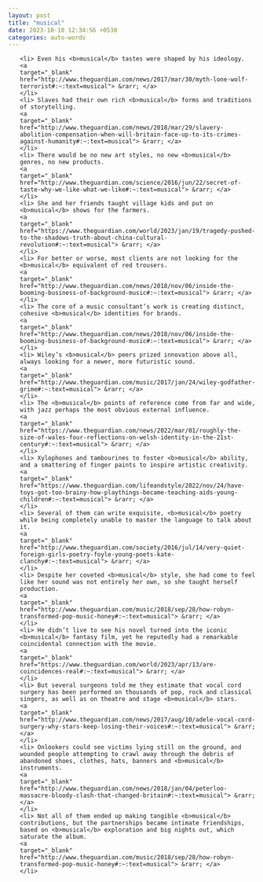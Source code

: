 ```yaml
---
layout: post
title: "musical"
date: 2023-10-10 12:34:56 +0530
categories: auto-words
---
```

<ol>

    <li> Even his <b>musical</b> tastes were shaped by his ideology.
    <a 
    target="_blank" 
    href="http://www.theguardian.com/news/2017/mar/30/myth-lone-wolf-terrorist#:~:text=musical"> &rarr; </a>
    </li>
    <li> Slaves had their own rich <b>musical</b> forms and traditions of storytelling.
    <a 
    target="_blank" 
    href="http://www.theguardian.com/news/2018/mar/29/slavery-abolition-compensation-when-will-britain-face-up-to-its-crimes-against-humanity#:~:text=musical"> &rarr; </a>
    </li>
    <li> There would be no new art styles, no new <b>musical</b> genres, no new products.
    <a 
    target="_blank" 
    href="http://www.theguardian.com/science/2016/jun/22/secret-of-taste-why-we-like-what-we-like#:~:text=musical"> &rarr; </a>
    </li>
    <li> She and her friends taught village kids and put on <b>musical</b> shows for the farmers.
    <a 
    target="_blank" 
    href="https://www.theguardian.com/world/2023/jan/19/tragedy-pushed-to-the-shadows-truth-about-china-cultural-revolution#:~:text=musical"> &rarr; </a>
    </li>
    <li> For better or worse, most clients are not looking for the <b>musical</b> equivalent of red trousers.
    <a 
    target="_blank" 
    href="http://www.theguardian.com/news/2018/nov/06/inside-the-booming-business-of-background-music#:~:text=musical"> &rarr; </a>
    </li>
    <li> The core of a music consultant’s work is creating distinct, cohesive <b>musical</b> identities for brands.
    <a 
    target="_blank" 
    href="http://www.theguardian.com/news/2018/nov/06/inside-the-booming-business-of-background-music#:~:text=musical"> &rarr; </a>
    </li>
    <li> Wiley’s <b>musical</b> peers prized innovation above all, always looking for a newer, more futuristic sound.
    <a 
    target="_blank" 
    href="http://www.theguardian.com/music/2017/jan/24/wiley-godfather-grime#:~:text=musical"> &rarr; </a>
    </li>
    <li> The <b>musical</b> points of reference come from far and wide, with jazz perhaps the most obvious external influence.
    <a 
    target="_blank" 
    href="https://www.theguardian.com/news/2022/mar/01/roughly-the-size-of-wales-four-reflections-on-welsh-identity-in-the-21st-century#:~:text=musical"> &rarr; </a>
    </li>
    <li> Xylophones and tambourines to foster <b>musical</b> ability, and a smattering of finger paints to inspire artistic creativity.
    <a 
    target="_blank" 
    href="https://www.theguardian.com/lifeandstyle/2022/nov/24/have-toys-got-too-brainy-how-playthings-became-teaching-aids-young-children#:~:text=musical"> &rarr; </a>
    </li>
    <li> Several of them can write exquisite, <b>musical</b> poetry while being completely unable to master the language to talk about it.
    <a 
    target="_blank" 
    href="http://www.theguardian.com/society/2016/jul/14/very-quiet-foreign-girls-poetry-foyle-young-poets-kate-clanchy#:~:text=musical"> &rarr; </a>
    </li>
    <li> Despite her coveted <b>musical</b> style, she had come to feel like her sound was not entirely her own, so she taught herself production.
    <a 
    target="_blank" 
    href="http://www.theguardian.com/music/2018/sep/28/how-robyn-transformed-pop-music-honey#:~:text=musical"> &rarr; </a>
    </li>
    <li> He didn’t live to see his novel turned into the iconic <b>musical</b> fantasy film, yet he reputedly had a remarkable coincidental connection with the movie.
    <a 
    target="_blank" 
    href="https://www.theguardian.com/world/2023/apr/13/are-coincidences-real#:~:text=musical"> &rarr; </a>
    </li>
    <li> But several surgeons told me they estimate that vocal cord surgery has been performed on thousands of pop, rock and classical singers, as well as on theatre and stage <b>musical</b> stars.
    <a 
    target="_blank" 
    href="http://www.theguardian.com/news/2017/aug/10/adele-vocal-cord-surgery-why-stars-keep-losing-their-voices#:~:text=musical"> &rarr; </a>
    </li>
    <li> Onlookers could see victims lying still on the ground, and wounded people attempting to crawl away through the debris of abandoned shoes, clothes, hats, banners and <b>musical</b> instruments.
    <a 
    target="_blank" 
    href="http://www.theguardian.com/news/2018/jan/04/peterloo-massacre-bloody-clash-that-changed-britain#:~:text=musical"> &rarr; </a>
    </li>
    <li> Not all of them ended up making tangible <b>musical</b> contributions, but the partnerships became intimate friendships, based on <b>musical</b> exploration and big nights out, which saturate the album.
    <a 
    target="_blank" 
    href="http://www.theguardian.com/music/2018/sep/28/how-robyn-transformed-pop-music-honey#:~:text=musical"> &rarr; </a>
    </li>